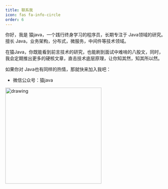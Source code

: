 ```yaml
---
title: 联系我
icon: fas fa-info-circle
order: 6
---
```


你好，我是 猿java，一个践行终身学习的程序员，长期专注于 Java领域的研究。擅长 Java，业务架构，分布式，微服务，中间件等技术领域。

在猿Java，你既能看到前言技术的研究，也能刷到面试中难啃的八股文，同时，我会定期推出更多的硬核文章，直击技术底层原理，让你知其然，知其所以然。

如果你对 Java也有同样的热情，那就快来加入我吧：

- 微信公众号：猿java

<img src="https://yuanjava.cn/assets/img/pub.jpg" alt="drawing" style="width:300px;"/>



